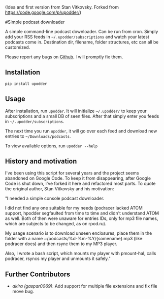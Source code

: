 (Idea and first version from Stan Vitkovsky. Forked from https://code.google.com/p/upodder/)

#Simple podcast downloader

A simple command-line podcast downloader. Can be run from cron. Simply add your RSS feeds in `~/.upodder/subscriptions` and watch your latest podcasts come in. Destination dir, filename, folder structures, etc can all be customized.

Please report any bugs on [Github](https://github.com/manuelRiel/upodder). I will promptly fix them.

## Installation

`pip install upodder`

## Usage

After installation, run `upodder`. It will initialize `~/.upodder/` to keep your subscriptions and a small DB of seen files. After that simply enter you feeds in `~/.upodder/subscriptions`.

The next time you run `upodder`, it will go over each feed and download new entries to `~/Downloads/podcasts`.

To view available options, run `upodder --help`

## History and motivation

I've been using this script for several years and the project seems abandoned on Google Code. To keep it from disappearing, after Google Code is shut down, I've forked it here and refactored most parts. To quote the original author, Stan Vitkovsky and his motivation:

"I needed a simple console podcast downloader.

I did not find any one suitable for my needs (podracer lacked ATOM support, hpodder segfaulted from time to time and didn't understand ATOM as well. Both of then were unaware for entries IDs, only for mp3 file names, which are subjects to be changed, as on rpod.ru).

My usage scenario is to download unseen enclosures, place them in the folder with a name ~/podcasts/%d-%m-%Y/{somename}.mp3 (like podracer does) and then rsync them to my MP3 player.

Also, I wrote a bash script, which mounts my player with pmount-hal, calls podracer, rsyncs my player and unmounts it safely."

## Further Contributors

- *akira (gaspar0069)*: Add support for multiple file extensions and fix file move bug.



